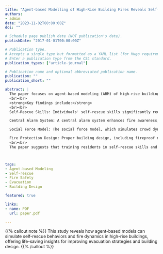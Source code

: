 ```yaml
---
title: "Agent-based Modelling of High-Rise Building Fires Reveals Self-Rescue Behaviours and Better Fire Protection Designs. "
authors:
- admin
date: "2023-11-02T00:00:00Z"
doi: ""

# Schedule page publish date (NOT publication's date).
publishDate: "2017-01-01T00:00:00Z"

# Publication type.
# Accepts a single type but formatted as a YAML list (for Hugo requirements).
# Enter a publication type from the CSL standard.
publication_types: ["article-journal"]

# Publication name and optional abbreviated publication name.
publication: ""
publication_short: ""

abstract: |
  The paper focuses on agent-based modeling (ABM) of high-rise building fires, specifically analyzing the self-rescue behaviors of individuals during such disasters. The research examines a case study based on the Grenfell Tower fire in 2017, simulating various fire dynamics and crowd evacuations to understand the role of self-rescue strategies in reducing fatalities and injuries. The model integrates multiple factors, such as the spread of fire, the design of the building, evacuation strategies, and the use of survival skills.
  <br><br>
  <strong>Key findings include:</strong>
  <br><br>
  Self-Rescue Skills: Individuals' self-rescue skills significantly reduce deaths and injuries. Evacuation behavior, including how quickly individuals can respond to fire information, plays a crucial role.

  Central Alarm System: A central alarm system enhances fire awareness, leading to reduced deaths and injuries. However, its impact diminishes as the number of residents increases.

  Social Force Model: The social force model, which simulates crowd dynamics in evacuation scenarios, reduces casualties significantly compared to random evacuation strategies. This model helps mitigate crowd pushing and shoving, which is common in panic situations.

  Fire Protection Design: Proper building design, including fireproof materials and efficient evacuation routes, is essential for preventing large-scale casualties in high-rise fires.
  <br><br>
  The paper suggests that training residents in self-rescue skills and implementing systems like central alarms and fireproof materials can significantly improve evacuation outcomes during high-rise building fires.



tags:
- Agent-based Modeling
- Self-rescue
- Fire Safety
- Evacuation
- Building Design

featured: true

links:
- name: PDF
  url: paper.pdf

---
```


{{% callout note %}}
This study reveals how agent-based models can simulate self-rescue behaviors and fire dynamics in high-rise buildings, offering life-saving insights for improving evacuation strategies and building design.
{{% /callout %}}